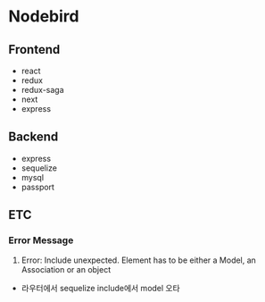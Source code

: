 # Nodebird

## Frontend

- react
- redux
- redux-saga
- next
- express

## Backend

- express
- sequelize
- mysql
- passport

## ETC

### Error Message

1. Error: Include unexpected. Element has to be either a Model, an Association or an object

- 라우터에서 sequelize include에서 model 오타
